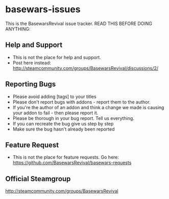 basewars-issues
================

This is the BasewarsRevival issue tracker. READ THIS BEFORE DOING ANYTHING:

Help and Support
---
* This is not the place for help and support.
* Post here instead: http://steamcommunity.com/groups/BasewarsRevival/discussions/2/

Reporting Bugs
---

* Please avoid adding [tags] to your titles
* Please don't report bugs with addons - report them to the author.
* If you're the author of an addon and think a change we made is causing your addon to fail - then please report it.
* Please be thorough in your bug report. Tell us everything.
* If you can recreate the bug give us step by step
* Make sure the bug hasn't already been reported


Feature Request
---

* This is not the place for feature requests. Go here: https://github.com/BasewarsRevival/basewars-requests

Official Steamgroup
---
http://steamcommunity.com/groups/BasewarsRevival
